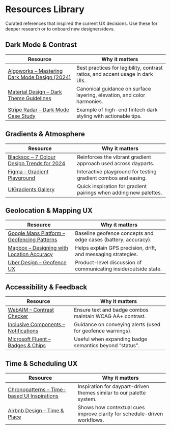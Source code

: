 # Resources Library

Curated references that inspired the current UX decisions. Use these for deeper research or to onboard new designers/devs.

## Dark Mode & Contrast

| Resource | Why it matters |
|----------|----------------|
| [Algoworks – Mastering Dark Mode Design (2024)](https://www.algoworks.com/blog/dark-mode-designs-in-2024/) | Best practices for legibility, contrast ratios, and accent usage in dark UIs. |
| [Material Design – Dark Theme Guidelines](https://m3.material.io/styles/color/dark-theme) | Canonical guidance on surface layering, elevation, and color harmonies. |
| [Stripe Radar – Dark Mode Case Study](https://stripe.com/blog/dark-mode-design) | Example of high-end fintech dark styling with actionable tips. |

## Gradients & Atmosphere

| Resource | Why it matters |
|----------|----------------|
| [Blacksoc – 7 Colour Design Trends for 2024](https://blacksoc.com/7-colour-design-trends-for-2024/) | Reinforces the vibrant gradient approach used across dayparts. |
| [Figma – Gradient Playground](https://www.figma.com/community/file/1042209426101542088) | Interactive playground for testing gradient combos and easing. |
| [UIGradients Gallery](https://uigradients.com/) | Quick inspiration for gradient pairings when adding new palettes. |

## Geolocation & Mapping UX

| Resource | Why it matters |
|----------|----------------|
| [Google Maps Platform – Geofencing Patterns](https://developers.google.com/location-context/geofencing) | Baseline geofence concepts and edge cases (battery, accuracy). |
| [Mapbox – Designing with Location Accuracy](https://docs.mapbox.com/help/glossary/location-accuracy/) | Helps explain GPS precision, drift, and messaging strategies. |
| [Uber Design – Geofence UX](https://www.uber.com/en-IN/blog/geofence-design/) | Product-level discussion of communicating inside/outside state. |

## Accessibility & Feedback

| Resource | Why it matters |
|----------|----------------|
| [WebAIM – Contrast Checker](https://webaim.org/resources/contrastchecker/) | Ensure text and badge combos maintain WCAG AA+ contrast. |
| [Inclusive Components – Notifications](https://inclusive-components.design/notifications/) | Guidance on conveying alerts (used for geofence warnings). |
| [Microsoft Fluent – Badges & Chips](https://learn.microsoft.com/en-us/windows/apps/design/signature-experiences/badges) | Useful when expanding badge semantics beyond “status”. |

## Time & Scheduling UX

| Resource | Why it matters |
|----------|----------------|
| [Chronopatterns – Time-based UI Inspirations](https://chronopatterns.com/) | Inspiration for daypart-driven themes similar to our palette system. |
| [Airbnb Design – Time & Place](https://airbnb.design/time-place/) | Shows how contextual cues improve clarity for schedule-driven workflows. |

